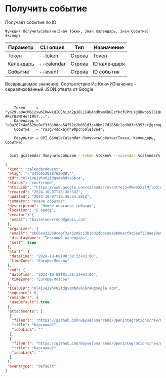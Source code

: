 ﻿---
sidebar_position: 3
---

# Получить событие
 Получает событие по ID



`Функция ПолучитьСобытие(Знач Токен, Знач Календарь, Знач Событие) Экспорт`

  | Параметр | CLI опция | Тип | Назначение |
  |-|-|-|-|
  | Токен | --token | Строка | Токен |
  | Календарь | --calendar | Строка | ID календаря |
  | Событие | --event | Строка | ID события |

  
  Возвращаемое значение:   Соответствие Из КлючИЗначение - сериализованный JSON ответа от Google

<br/>




```bsl title="Пример кода"
    Токен     = "ya29.a0AcM612xw6IRwwkQIOEhizd2pJ6LLI4UAhdhxmXDGEzYkcfUPrLYgDDwbsSi5iQdc78WPs_1_Qor5KipuV6mAIvr6z-AKzrBaMT4erIR5T...";
    Календарь = "e8a267e4a6629e0ef3f8a08ca54f52e2b031d3c40bd27d2866c2ed083c6353ec@group.calendar.google.com";
    Событие   = "ro3gv4dokajnh90pcn58lel8e4";

    Результат = OPI_GoogleCalendar.ПолучитьСобытие(Токен, Календарь, Событие);
```



```sh title="Пример команды CLI"
    
  oint gcalendar ПолучитьСобытие --token %token% --calendar %calendar% --event %event%

```

```json title="Результат"
{
 "kind": "calendar#event",
 "etag": "\"3456652628762000\"",
 "id": "0l4ive29hv02idgvqmhdvk6br4",
 "status": "confirmed",
 "htmlLink": "https://www.google.com/calendar/event?eid=MGw0aXZlMjlodjAyaWRndnFtaGR2azZicjQgY2I2NWU0MzIyNTBjZTZmMzI0MzI4OGMxM2IxYjAyZGJhY2E5YTg2MDBhY2Y5YzVhYWYzMzlhZTIwZTllYWE5ZEBn",
 "created": "2024-10-07T18:38:33Z",
 "updated": "2024-10-07T18:38:34.381Z",
 "summary": "Новое событие",
 "description": "Новое описание события",
 "location": "В офисе",
 "creator": {
  "email": "bayselonarrend@gmail.com"
 },
 "organizer": {
  "email": "cb65e432250ce6f3243288c13b1b02dbaca9a8600acf9c5aaf339ae20e9eaa9d@group.calendar.google.com",
  "displayName": "Тестовый календарь",
  "self": true
 },
 "start": {
  "dateTime": "2024-10-08T00:38:33+03:00",
  "timeZone": "Europe/Moscow"
 },
 "end": {
  "dateTime": "2024-10-08T01:38:33+03:00",
  "timeZone": "Europe/Moscow"
 },
 "iCalUID": "0l4ive29hv02idgvqmhdvk6br4@google.com",
 "sequence": 0,
 "reminders": {
  "useDefault": true
 },
 "attachments": [
  {
   "fileUrl": "https://github.com/Bayselonarrend/OpenIntegrations/raw/main/service/test_data/picture.jpg",
   "title": "Картинка1",
   "iconLink": ""
  },
  {
   "fileUrl": "https://github.com/Bayselonarrend/OpenIntegrations/raw/main/service/test_data/picture2.jpg",
   "title": "Картинка2",
   "iconLink": ""
  }
 ],
 "eventType": "default"
}
```

